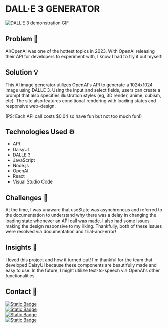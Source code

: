 # DALL·E 3 GENERATOR

![DALL·E 3 demonstration GIF](https://github.com/smhussain5/DALLE3-Generator/blob/master/DALLE3_GENERATOR.gif?raw=true)

## Problem 🤔

AI/OpenAI was one of the hottest topics in 2023. With OpenAI releasing their API for developers to experiment with, I know I had to try it out myself!

## Solution 💡

This AI image generator utilizes OpenAI's API to generate a 1024x1024 image using DALLE 3. Using the input and select fields, users can create a prompt that also specifies illustration styles (eg, 3D render, anime, cubism, etc). The site also features conditional rendering with loading states and responsive web-design.

(PS: Each API call costs $0.04 so have fun but not too much fun!)

## Technologies Used ⚙

- API
- DaisyUI
- DALLE 3
- JavaScript
- Node.js
- OpenAI
- React
- Visual Studio Code

## Challenges 💢

At the time, I was unaware that useState was asynchronous and referred to the documentation to understand why there was a delay in changing the loading state whenever an API call was made. I also had some issues making the design responsive to my liking. Thankfully, both of these issues were resolved via documentation and trial-and-error!

## Insights 💭

I loved this project and how it turned out! I'm thankful for the team that developed DaisyUI because these components are beautifully made and easy to use. In the future, I might utilize text-to-speech via OpenAI's other functionalities.

## Contact 📲

[![Static Badge](https://img.shields.io/badge/Send%20me%20an%20email-212121?style=flat-square&logo=gmail&logoColor=EA4335)](mailto:shababhussain525@gmail.com?)<br>
[![Static Badge](https://img.shields.io/badge/Connect_with_me_on_LinkedIn-212121?style=flat-square&logo=linkedin&logoColor=0A66C2)](https://www.linkedin.com/in/shabab-h)<br>
[![Static Badge](https://img.shields.io/badge/Follow_me_on_Twitter-212121?style=flat-square&logo=twitter&logoColor=1D9BF0)](https://twitter.com/shussain_5)<br>
[![Static Badge](https://img.shields.io/badge/Follow_me_on_GitHub-212121?style=flat-square&logo=github&logoColor=FAFAFA)](https://github.com/smhussain5)<br>
